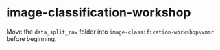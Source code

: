 # image-classification-workshop

Move the ```data_split_raw``` folder into ```image-classification-workshop\vmmr``` before beginning.
